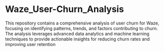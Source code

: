 # Waze_User-Churn_Analysis
This repository contains a comprehensive analysis of user churn for Waze, focusing on identifying patterns, trends, and factors contributing to churn. The analysis leverages advanced data analytics and machine learning techniques to provide actionable insights for reducing churn rates and improving user retention
